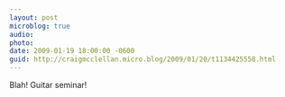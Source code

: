 ```yaml
---
layout: post
microblog: true
audio: 
photo: 
date: 2009-01-19 18:00:00 -0600
guid: http://craigmcclellan.micro.blog/2009/01/20/t1134425558.html
---
```

Blah! Guitar seminar!

